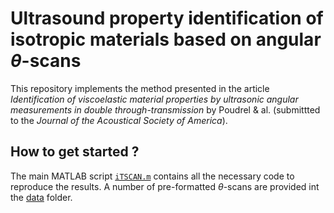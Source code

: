 # Ultrasound property identification of isotropic materials based on angular $\theta$-scans

This repository implements the method presented in the article *Identification of viscoelastic material properties by ultrasonic angular measurements
in double through-transmission* by Poudrel & al. (submittted to the *Journal of the Acoustical Society of America*).

## How to get started ?
The main MATLAB script [`iTSCAN.m`](https://github.com/MargeritPierre/thetascan/blob/main/iTSCAN.m) contains all the necessary code to reproduce the results. 
A number of pre-formatted $\theta$-scans are provided int the [data]() folder. 

